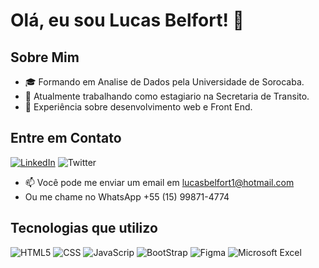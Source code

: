# Olá, eu sou Lucas Belfort! 👋

## Sobre Mim
- 🎓 Formando em Analise de Dados pela Universidade de Sorocaba.
- 💼 Atualmente trabalhando como estagiario na Secretaria de Transito.
- 🌱 Experiência sobre desenvolvimento web e Front End.


## Entre em Contato

[![LinkedIn](https://img.shields.io/badge/LinkedIn-0077B5?style=for-the-badge&logo=linkedin&logoColor=white)](https://www.linkedin.com/in/lucas-belfort-darantes-medeiros-16b076269/)
![Twitter](https://twitter.com/Billzerae)
- 📫 Você pode me enviar um email em lucasbelfort1@hotmail.com
- Ou me chame no WhatsApp +55 (15) 99871-4774


## Tecnologias que utilizo
![HTML5](https://img.shields.io/badge/HTML5-E34F26?style=for-the-badge&logo=html5&logoColor=white)
![CSS](https://img.shields.io/badge/CSS3-1572B6?style=for-the-badge&logo=css3&logoColor=white)
![JavaScrip](https://img.shields.io/badge/JavaScript-F7DF1E?style=for-the-badge&logo=javascript&logoColor=black)
![BootStrap](https://img.shields.io/badge/Bootstrap-563D7C?style=for-the-badge&logo=bootstrap&logoColor=white)
![Figma](https://img.shields.io/badge/Figma-F24E1E?style=for-the-badge&logo=figma&logoColor=white)
![Microsoft Excel](https://img.shields.io/badge/Microsoft_Excel-217346?style=for-the-badge&logo=microsoft-excel&logoColor=white)
